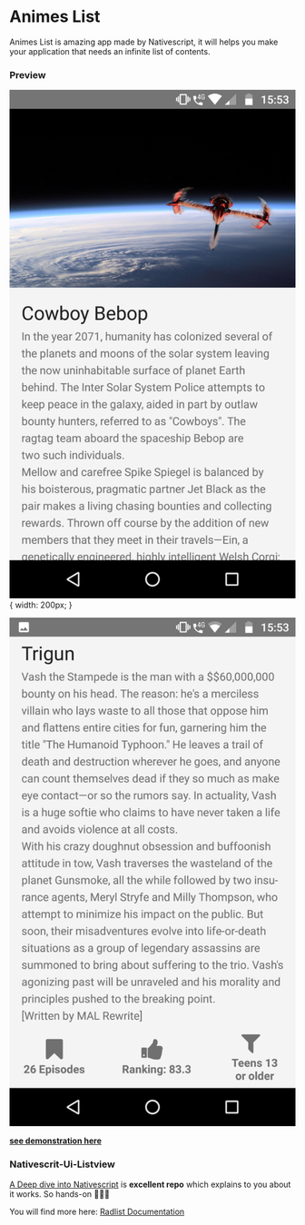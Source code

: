 # Animes List

Animes List is amazing app made by Nativescript, it will helps you make your application that needs an infinite list of contents.

### Preview

![](./app/images/Screenshot_20181111-155329.png){ width: 200px; }

![](./app/images/Screenshot_20181111-155342.png)

[**see demonstration here**](https://play.nativescript.org/?template=play-tsc&id=w3pena&v=11)
### Nativescrit-Ui-Listview

[A Deep dive into Nativescript](https://www.nativescript.org/blog/a-deep-dive-into-telerik-ui-for-nativescripts-listview) is **excellent repo** which explains to you about it works. So hands-on 💪💪💪

You will find more here: [Radlist Documentation](https://docs.telerik.com/devtools/nativescript-ui/Controls/NativeScript/ListView/overview)

